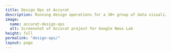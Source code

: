 ```yaml
---
title: Design Ops at Accurat
description: Running design operations for a 30+ group of data visualization designers, engineers and scientists. Guiding projects with novel design approaches that result in cross-team collaboration.
image: 
  name: accurat-design-ops
  alt: Screenshot of Accurat project for Google News Lab
height: full
permalink: "design-ops/"
layout: page
---
```

